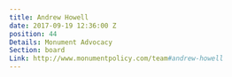 ```yaml
---
title: Andrew Howell
date: 2017-09-19 12:36:00 Z
position: 44
Details: Monument Advocacy
Section: board
Link: http://www.monumentpolicy.com/team#andrew-howell
---
```


